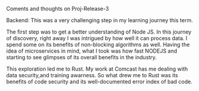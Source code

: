 Coments and thoughts on Proj-Release-3

Backend:
This was a very challenging step in my learning journey this term. 

The first step was to get a better understanding of Node JS.
In this journey of discovery, right away I was intrigued by how well it can process data. I spend some on its benefits of non-blocking algorithms as well. Having the idea of microservices in mind, what I took was how fast NODEJS and starting to see glimpses of its overall benefits in the industry. 

This exploration led me to Rust. My work at Comcast has me dealing with data security,and training awarness. So what drew me to Rust was its benefits of code security and its well-documented error index of bad code. 

